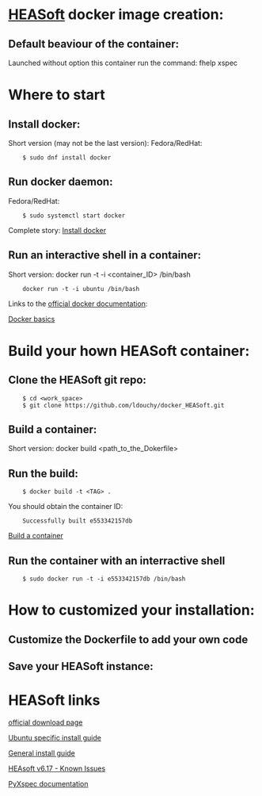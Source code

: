 # [HEASoft](https://heasarc.gsfc.nasa.gov/docs/software/lheasoft/) docker image creation:


## Default beaviour of the container:
Launched without option this container run the command: fhelp xspec

# Where to start

## Install docker:
Short version (may not be the last version):
  Fedora/RedHat:

        $ sudo dnf install docker

## Run docker daemon:
  Fedora/RedHat:

        $ sudo systemctl start docker

Complete story:
[Install docker](https://docs.docker.com/engine/installation/)

## Run an interactive shell in a container:

  Short version:
        docker run -t -i \<container_ID\> /bin/bash

        docker run -t -i ubuntu /bin/bash

Links to the [official docker documentation](https://docs.docker.com/):

[Docker basics](https://docs.docker.com/engine/userguide/basics/)


# Build your hown HEASoft container:


## Clone the HEASoft git repo:

        $ cd <work_space>
        $ git clone https://github.com/ldouchy/docker_HEASoft.git

## Build a container:

  Short version:
        docker build \<path_to_the_Dokerfile\>

## Run the build:

        $ docker build -t <TAG> .

  You should obtain the container ID:

        Successfully built e553342157db

[Build a container](https://docs.docker.com/reference/builder/)


## Run the container with an interractive shell

        $ sudo docker run -t -i e553342157db /bin/bash


# How to customized your installation:

## Customize the Dockerfile to add your own code

## Save your HEASoft instance:


# HEASoft links

[official download page](https://heasarc.gsfc.nasa.gov/docs/software/lheasoft/download.html)

[Ubuntu specific install guide](https://heasarc.gsfc.nasa.gov/docs/software/lheasoft/ubuntu.html)

[General install guide](https://heasarc.gsfc.nasa.gov/docs/software/lheasoft/install.html)

[HEAsoft v6.17 - Known Issues](https://heasarc.gsfc.nasa.gov/lheasoft/issues.html)

[PyXspec documentation](https://heasarc.gsfc.nasa.gov/xanadu/xspec/python/PyXspec.pdf)

